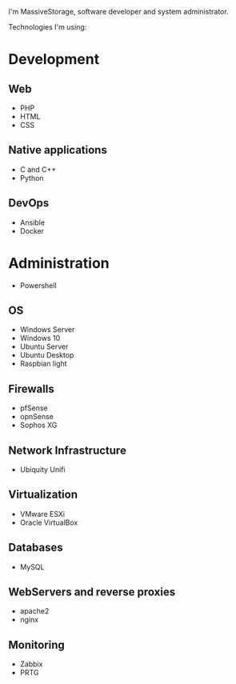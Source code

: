 I'm MassiveStorage, software developer and system administrator.

Technologies I'm using:

# Development
## Web
- PHP
- HTML
- CSS

## Native applications
- C and C++
- Python

## DevOps
- Ansible
- Docker

# Administration
 - Powershell

## OS
- Windows Server
- Windows 10
- Ubuntu Server
- Ubuntu Desktop
- Raspbian light

## Firewalls
- pfSense
- opnSense
- Sophos XG

## Network Infrastructure
- Ubiquity Unifi

## Virtualization
- VMware ESXi
- Oracle VirtualBox

## Databases
- MySQL

## WebServers and reverse proxies
- apache2
- nginx

## Monitoring
- Zabbix
- PRTG
